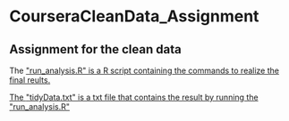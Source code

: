 # CourseraCleanData_Assignment
## Assignment for the clean data

The <a href= https://github.com/wangqian2149185/CourseraCleanData_Assignment/blob/master/run_analysis.R>"run_analysis.R" 
is a R script containing the commands to realize the final reults.


The <a href=https://github.com/wangqian2149185/CourseraCleanData_Assignment/blob/master/tidyData.txt>"tidyData.txt" 
is a txt file that contains the result by running the "run_analysis.R"
    

